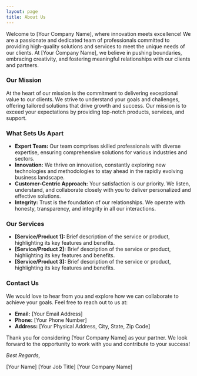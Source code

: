 ```yaml
---
layout: page
title: About Us
---
```


Welcome to [Your Company Name], where innovation meets excellence! We are a passionate and dedicated team of professionals committed to providing high-quality solutions and services to meet the unique needs of our clients. At [Your Company Name], we believe in pushing boundaries, embracing creativity, and fostering meaningful relationships with our clients and partners.

### Our Mission

At the heart of our mission is the commitment to delivering exceptional value to our clients. We strive to understand your goals and challenges, offering tailored solutions that drive growth and success. Our mission is to exceed your expectations by providing top-notch products, services, and support.

### What Sets Us Apart

- **Expert Team:** Our team comprises skilled professionals with diverse expertise, ensuring comprehensive solutions for various industries and sectors.
- **Innovation:** We thrive on innovation, constantly exploring new technologies and methodologies to stay ahead in the rapidly evolving business landscape.
- **Customer-Centric Approach:** Your satisfaction is our priority. We listen, understand, and collaborate closely with you to deliver personalized and effective solutions.
- **Integrity:** Trust is the foundation of our relationships. We operate with honesty, transparency, and integrity in all our interactions.

### Our Services

- **[Service/Product 1]:** Brief description of the service or product, highlighting its key features and benefits.
- **[Service/Product 2]:** Brief description of the service or product, highlighting its key features and benefits.
- **[Service/Product 3]:** Brief description of the service or product, highlighting its key features and benefits.

### Contact Us

We would love to hear from you and explore how we can collaborate to achieve your goals. Feel free to reach out to us at:

- **Email:** [Your Email Address]
- **Phone:** [Your Phone Number]
- **Address:** [Your Physical Address, City, State, Zip Code]

Thank you for considering [Your Company Name] as your partner. We look forward to the opportunity to work with you and contribute to your success!

*Best Regards,*

[Your Name]
[Your Job Title]
[Your Company Name]
